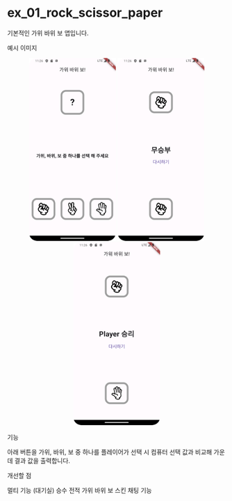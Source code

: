 # ex_01_rock_scissor_paper

기본적인 가위 바위 보 앱입니다.

예시 이미지
<p align="center">
    <img src="./example_image/ex_0.png" width="200" height="420"/>
    <img src="./example_image/ex_1.png" width="200" height="420"/>
    <img src="./example_image/ex_2.png" width="200" height="420"/>
</p>

기능

아래 버튼을 가위, 바위, 보 중 하나를 플레이어가 선택 시 컴퓨터 선택 값과 비교해 가운데 결과 값을 출력합니다.

개선할 점

멀티 기능 (대기실)
승수 전적
가위 바위 보 스킨
채팅 기능